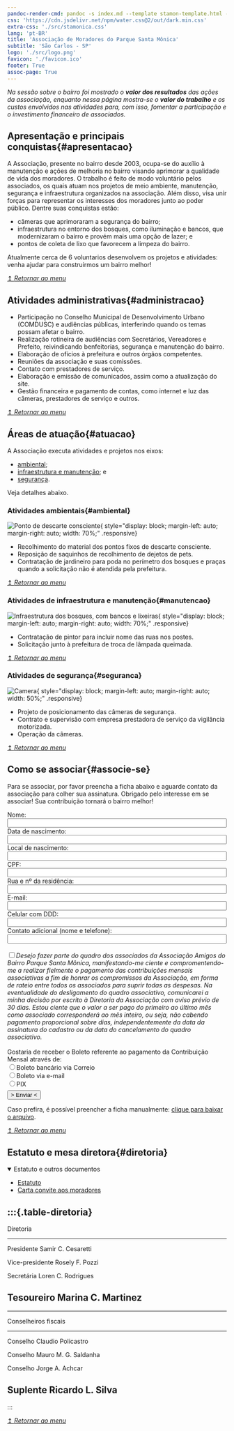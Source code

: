 ```yaml
---
pandoc-render-cmd: pandoc -s index.md --template stamon-template.html -o index.html
css: 'https://cdn.jsdelivr.net/npm/water.css@2/out/dark.min.css'
extra-css: './src/stamonica.css'
lang: 'pt-BR'
title: 'Associação de Moradores do Parque Santa Mônica'
subtitle: 'São Carlos - SP'
logo: './src/logo.png'
favicon: './favicon.ico'
footer: True
assoc-page: True
---
```


_Na sessão sobre o bairro foi mostrado o **valor dos resultados** das ações da associação, enquanto nessa página mostra-se o **valor do trabalho** e os custos envolvidos nas atividades para, com isso, fomentar a participação e o investimento financeiro de associados._


## Apresentação e principais conquistas{#apresentacao}
A Associação, presente no bairro desde 2003, ocupa-se do auxílio à manutenção e ações de melhoria no bairro visando aprimorar a qualidade de vida dos moradores.
O trabalho é feito de modo voluntário pelos associados, os quais atuam nos projetos de meio ambiente, manutenção, segurança e infraestrutura organizados na associação.
Além disso, visa unir forças para representar os interesses dos moradores junto ao poder público. Dentre suas conquistas estão:

* câmeras que aprimoraram a segurança do bairro;
* infraestrutura no entorno dos bosques, como iluminação e bancos, que modernizaram o bairro e provém mais uma opção de lazer; e
* pontos de coleta de lixo que favorecem a limpeza do bairro.

Atualmente cerca de 6 voluntarios desenvolvem os projetos e atividades: venha ajudar para construirmos um bairro melhor!

[↥ _Retornar ao menu_](#logo)


## Atividades administrativas{#administracao}

* Participação no Conselho Municipal de Desenvolvimento Urbano (COMDUSC) e audiências públicas, interferindo quando os temas possam afetar o bairro.
* Realização rotineira de audiências com Secretários, Vereadores e Prefeito, reivindicando benfeitorias, segurança e manutenção do bairro.
* Elaboração de ofícios à prefeitura e outros órgãos competentes.
* Reuniões da associação e suas comissões.
* Contato com prestadores de serviço.
* Elaboração e emissão de comunicados, assim como a atualização do site.
* Gestão financeira e pagamento de contas, como internet e luz das câmeras, prestadores de serviço e outros.

[↥ _Retornar ao menu_](#logo)


## Áreas de atuação{#atuacao}

A Associação executa atividades e projetos nos eixos:

* [ambiental](#ambiental);
* [infraestrutura e manutenção](#manutencao); e
* [segurança](#seguranca).

Veja detalhes abaixo.

### Atividades ambientais{#ambiental}

![](media/img/reciclagem.jpg "Ponto de descarte consciente"){ style="display: block; margin-left: auto; margin-right: auto; width: 70%;"  .responsive}

* Recolhimento do material dos pontos fixos de descarte consciente.
* Reposição de saquinhos de recolhimento de dejetos de pets.
* Contratação de jardineiro para poda no perímetro dos bosques e praças quando a solicitação não é atendida pela prefeitura.

[↥ _Retornar ao menu_](#logo)

### Atividades de infraestrutura e manutenção{#manutencao}

![](media/img/bosque-banco.jpg "Infraestrutura dos bosques, com bancos e lixeiras"){ style="display: block; margin-left: auto; margin-right: auto; width: 70%;"  .responsive}

* Contratação de pintor para incluir nome das ruas nos postes.
* Solicitação junto à prefeitura de troca de lâmpada queimada.

[↥ _Retornar ao menu_](#logo)

### Atividades de segurança{#seguranca}

![](media/img/camera.jpg "Camera"){ style="display: block; margin-left: auto; margin-right: auto; width: 50%;" .responsive}

* Projeto de posicionamento das câmeras de segurança.
* Contrato e supervisão com empresa prestadora de serviço da vigilância motorizada.
* Operação da câmeras.

[↥ _Retornar ao menu_](#logo)


## Como se associar{#associe-se}

Para se associar, por favor preencha a ficha abaixo e aguarde contato da associação para colher sua assinatura. Obrigado pelo interesse em se associar! Sua contribuição tornará o bairro melhor!

<form id="associar" action="https://formspree.io/f/xdobzzzn" method="POST" target="_blank" ><input type="hidden" name="_language" value="pt-BR">
<div class="form-left">
  <label>Nome:<input type="text" name="name" style="width: 100%;" required="required"></label>
  <label>Data de nascimento:<input type="tel" name="bdate" style="width: 100%;"></label>
  <label>Local de nascimento:<input type="text" name="bplace" style="width: 100%;"></label>
<!--  <label>Nacionalidade:<input type="text" name="bcountry" style="width: 100%;"></label>-->
  <label>CPF:<input type="tel" name="cpf" pattern="[0-9]{3}\.?[0-9]{3}\.?[0-9]{3}\-?[0-9]{2}" style="width: 100%;"></label>
<!--  <label>RG:<input type="tel" name="rg" pattern="(^\d {1,2}).? (\d {3}).? (\d {3})-? (\d {1}|X|x$)" style="width: 100%;"></label>-->
</div>
<div class="form-right">
  <label>Rua e nº da residência:<input type="text" name="street" style="width: 100%;" title="Rua e nº da residência" required="required"></label>
<!--  <label>CEP:<input type="tel" name="cep" pattern="\d{5} \-? \d{3}" style="width: 100%;"></label>-->
  <label>E-mail:<input type="email" name="mail" title="E-mail" style="width: 100%;" required="required"></label>
  <label>Celular com DDD:<input type="tel" name="phone" style="width: 100%;" required="required"></label>
<!--  <label>Telefone fixo (se tiver):<input type="tel" pattern="\(?[1-9]{2}\)? (?:[2-8]|9[0-9])[0-9]{3}\-[0-9]{4}" name="altphone" style="width: 100%;"></label>-->
  <label>Contato adicional (nome e telefone):<input type="text" name="adcontact" style="width: 100%;"></label>
</div><br>
  <input type="checkbox" name="agree" required="required"><label style="font-style: italic;">Desejo fazer parte do quadro dos associados da Associação Amigos do Bairro Parque Santa Mônica, manifestando-me ciente e compromentendo-me a realizar fielmente o pagamento das contribuições mensais associativas a fim de honrar os compromissos da Associação, em forma de rateio entre todos os associados para suprir todas as despesas. Na eventualidade do desligamento do quadro associativo, comunicarei a minha decisão por escrito à Diretoria da Associação com aviso prévio de 30 dias.
Estou ciente que o valor a ser pago do primeiro ao último mês como associado corresponderá ao mês inteiro, ou seja, não cabendo pagamento proporcional sobre dias, independentemente da data da assinatura do cadastro ou da data do cancelamento do quadro associativo.</label><br><br>
  <label>Gostaria de receber o Boleto referente ao pagamento da Contribuição Mensal através de:<br>
    <input type="radio" name="payment" required="required">Boleto bancário via Correio<br>
    <input type="radio" name="payment" required="required">Boleto via e-mail<br>
    <input type="radio" name="payment" required="required">PIX
  </label>
  <button type="submit" style="margin-right: auto; margin-top: 0.5em; display: block;">> Enviar <</button>
</form>

Caso prefira, é possível preencher a ficha manualmente: <a href="./media/ficha-cadastro-associado.docx">clique para baixar o arquivo</a>.

[↥ _Retornar ao menu_](#logo)


## Estatuto e mesa diretora{#diretoria}

<details style="margin-bottom: 1em;" open=""> <summary>Estatuto e outros documentos</summary>
  <ul>
  <li><a href="./media/estatuto.pdf">Estatuto</a></li>
  <li><a href="./media/convite-associacao.pdf">Carta convite aos moradores</a></li>
  </ul>
</details>

:::{.table-diretoria}
-----------------------------------------
Diretoria        
-------------------- --------------------
Presidente           Samir C. Cesaretti

Vice-presidente      Rosely F. Pozzi

Secretária           Loren C. Rodrigues

Tesoureiro           Marina C. Martinez
-----------------------------------------
-----------------------------------------
Conselheiros fiscais 
-------------------- --------------------
Conselho             Claudio Policastro

Conselho             Mauro M. G. Saldanha

Conselho             Jorge A. Achcar

Suplente             Ricardo L. Silva
-----------------------------------------
:::

[↥ _Retornar ao menu_](#logo)
